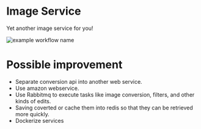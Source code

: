 # Image Service

Yet another image service for you!

![example workflow name](https://github.com/maanijou/imageservice/workflows/Go/badge.svg)

# Possible improvement

* Separate conversion api into another web service.
* Use amazon webservice.
* Use Rabbitmq to execute tasks like image conversion, filters, and other kinds of edits.
* Saving coverted or cache them into redis so that they can be retrieved more quickly.
* Dockerize services
